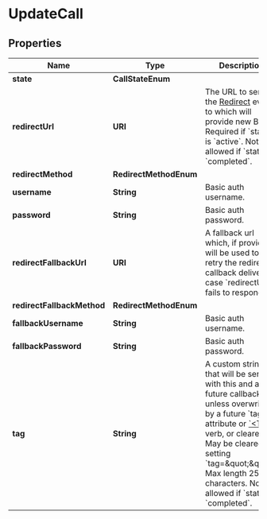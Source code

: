

# UpdateCall


## Properties

| Name | Type | Description | Notes |
|------------ | ------------- | ------------- | -------------|
|**state** | **CallStateEnum** |  |  [optional] |
|**redirectUrl** | **URI** | The URL to send the [Redirect](/docs/voice/bxml/redirect) event to which will provide new BXML.  Required if &#x60;state&#x60; is &#x60;active&#x60;.  Not allowed if &#x60;state&#x60; is &#x60;completed&#x60;. |  [optional] |
|**redirectMethod** | **RedirectMethodEnum** |  |  [optional] |
|**username** | **String** | Basic auth username. |  [optional] |
|**password** | **String** | Basic auth password. |  [optional] |
|**redirectFallbackUrl** | **URI** | A fallback url which, if provided, will be used to retry the redirect callback delivery in case &#x60;redirectUrl&#x60; fails to respond |  [optional] |
|**redirectFallbackMethod** | **RedirectMethodEnum** |  |  [optional] |
|**fallbackUsername** | **String** | Basic auth username. |  [optional] |
|**fallbackPassword** | **String** | Basic auth password. |  [optional] |
|**tag** | **String** | A custom string that will be sent with this and all future callbacks unless overwritten by a future &#x60;tag&#x60; attribute or [&#x60;&lt;Tag&gt;&#x60;](/docs/voice/bxml/tag) verb, or cleared.  May be cleared by setting &#x60;tag&#x3D;\&quot;\&quot;&#x60;.  Max length 256 characters.  Not allowed if &#x60;state&#x60; is &#x60;completed&#x60;. |  [optional] |



